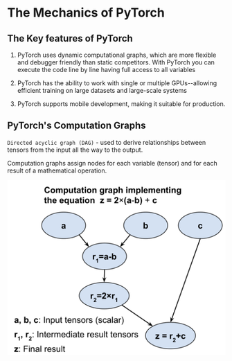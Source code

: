 # The Mechanics of PyTorch

## The Key features of PyTorch

1. PyTorch uses dynamic computational graphs, which are more flexible and debugger friendly than static competitors. With PyTorch you can execute the code line by line having full access to all variables

2. PyTorch has the ability to work with single or multiple GPUs--allowing efficient training on large datasets and large-scale systems

3. PyTorch supports mobile development, making it suitable for production.

## PyTorch's Computation Graphs

`Directed acyclic graph (DAG)` - used to derive relationships between tensors from the input all the way to the output.

Computation graphs assign nodes for each variable (tensor) and for each result of a mathematical operation.

![Simple Illustration of Computation Graph](./comp-graph.png)
